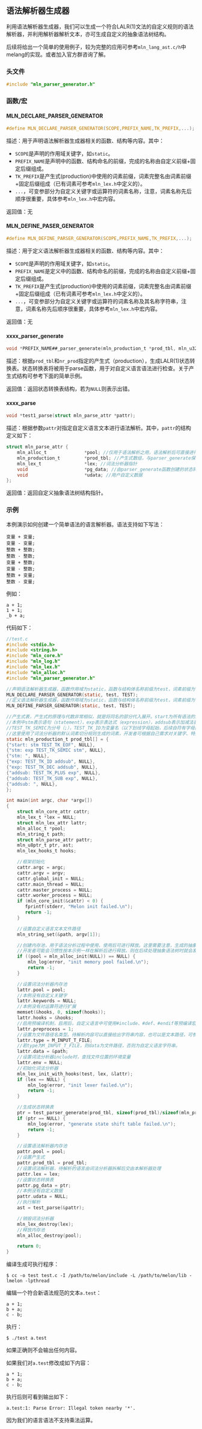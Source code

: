 ## 语法解析器生成器

利用语法解析器生成器，我们可以生成一个符合LALR(1)文法的自定义规则的语法解析器，并利用解析器解析文本，亦可生成自定义的抽象语法树结构。

后续将给出一个简单的使用例子，较为完整的应用可参考`mln_lang_ast.c/h`中melang的实现。或者加入官方群咨询了解。

### 头文件

```c
#include "mln_parser_generator.h"
```

### 函数/宏

#### MLN_DECLARE_PARSER_GENERATOR

```c
#define MLN_DECLARE_PARSER_GENERATOR(SCOPE,PREFIX_NAME,TK_PREFIX,...);
```

描述：用于声明语法解析器生成器相关的函数、结构等内容。其中：

- `SCOPE`是声明的作用域关键字，如`static`。
- `PREFIX_NAME`是声明中的函数、结构命名的前缀，完成的名称由自定义前缀+固定后缀组成。
- `TK_PREFIX`是产生式(production)中使用的词素前缀，词素完整名由词素前缀+固定后缀组成（已有词素可参考`mln_lex.h`中定义的）。
- `...`，可变参部分为自定义关键字或运算符的词素名称，注意，词素名称先后顺序很重要，具体参考`mln_lex.h`中宏内容。

返回值：无

#### MLN_DEFINE_PASER_GENERATOR

```c
#define MLN_DEFINE_PARSER_GENERATOR(SCOPE,PREFIX_NAME,TK_PREFIX,...);
```

描述：用于定义语法解析器生成器相关的函数、结构等内容。其中：

- `SCOPE`是声明的作用域关键字，如`static`。
- `PREFIX_NAME`是定义中的函数、结构命名的前缀，完成的名称由自定义前缀+固定后缀组成。
- `TK_PREFIX`是产生式(production)中使用的词素前缀，词素完整名由词素前缀+固定后缀组成（已有词素可参考`mln_lex.h`中定义的）。
- `...`，可变参部分为自定义关键字或运算符的词素名称及其名称字符串，注意，词素名称先后顺序很重要，具体参考`mln_lex.h`中宏内容。

返回值：无

#### xxxx_parser_generate

```c
void *PREFIX_NAME##_parser_generate(mln_production_t *prod_tbl, mln_u32_t nr_prod);
```

描述：根据`prod_tbl`和`nr_prod`指定的产生式（production），生成LALR(1)状态转换表。状态转换表将被用于parse函数，用于对自定义语言语法进行检查。关于产生式结构可参考下面的简单示例。

返回值：返回状态转换表结构，若为`NULL`则表示出错。

#### xxxx_parse

```c
void *test1_parse(struct mln_parse_attr *pattr);
```

描述：根据参数`pattr`对指定自定义语言文本进行语法解析。其中，`pattr`的结构定义如下：

```c
struct mln_parse_attr {
    mln_alloc_t              *pool; //仅用于语法解析之用，语法解析后可直接进行销毁。
    mln_production_t         *prod_tbl; //产生式数组，与parser_generate保持一致
    mln_lex_t                *lex; //词法分析器指针
    void                     *pg_data; //由parser_generate函数创建的状态转换表
    void                     *udata; //用户自定义数据
};
```

返回值：返回自定义抽象语法树结构指针。

### 示例

本例演示如何创建一个简单语法的语言解析器。语法支持如下写法：

```
变量 + 变量;
变量 - 变量;
整数 + 整数;
整数 - 整数;
变量 + 整数;
变量 - 整数;
整数 + 变量;
整数 - 变量;
```

例如：

```
a + 1;
1 + 1;
_b + a;
```

代码如下：

```c
//test.c
#include <stdio.h>
#include <string.h>
#include "mln_core.h"
#include "mln_log.h"
#include "mln_lex.h"
#include "mln_alloc.h"
#include "mln_parser_generator.h"

//声明语法解析器生成器，函数作用域为static，函数与结构体名称前缀为test，词素前缀为TEST。本例没有自定义词素。
MLN_DECLARE_PARSER_GENERATOR(static, test, TEST);
//定义语法解析器生成器，函数作用域为static，函数与结构体名称前缀为test，词素前缀为TEST。本例没有自定义词素。
MLN_DEFINE_PARSER_GENERATOR(static, test, TEST);

//产生式表，产生式的原理与代数非常相似，就是将同名的部分代入展开。start为所有语法的启始，xxx_TK_EOF表示语言读取完毕处
//本例中stm表示语句（statement），exp表示表达式（expression），addsub表示加减法表达式。
//TEST_TK_SEMIC为分号（;），TEST_TK_ID为变量名（以下划线字母起始，后续自符有字母数字下划线组成），TEST_TK_DEC为整数。
//这里使用了词法分析器的默认词素切分规则生成的词素，开发者可根据自己需求对关键字、特殊运算符进行扩展。
static mln_production_t prod_tbl[] = {
{"start: stm TEST_TK_EOF", NULL},
{"stm: exp TEST_TK_SEMIC stm", NULL},
{"stm: ", NULL},
{"exp: TEST_TK_ID addsub", NULL},
{"exp: TEST_TK_DEC addsub", NULL},
{"addsub: TEST_TK_PLUS exp", NULL},
{"addsub: TEST_TK_SUB exp", NULL},
{"addsub: ", NULL},
};

int main(int argc, char *argv[])
{
    struct mln_core_attr cattr;
    mln_lex_t *lex = NULL;
    struct mln_lex_attr lattr;
    mln_alloc_t *pool;
    mln_string_t path;
    struct mln_parse_attr pattr;
    mln_u8ptr_t ptr, ast;
    mln_lex_hooks_t hooks;

    //框架初始化
    cattr.argc = argc;
    cattr.argv = argv;
    cattr.global_init = NULL;
    cattr.main_thread = NULL;
    cattr.master_process = NULL;
    cattr.worker_process = NULL;
    if (mln_core_init(&cattr) < 0) {
       fprintf(stderr, "Melon init failed.\n");
       return -1;
    }

    //设置自定义语言文本文件路径
    mln_string_set(&path, argv[1]);

    //创建内存池，用于语法分析过程中使用，使用后可进行释放。这里需要注意，生成的抽象语法树结构尽量不要使用该内存池，
    //开发者可能会习惯性按本示例一样在解析后进行释放。则在后续处理抽象语法树时就会发生越界访问。
    if ((pool = mln_alloc_init(NULL)) == NULL) {
        mln_log(error, "init memory pool failed.\n");
        return -1;
    }

    //设置词法分析器内存池
    lattr.pool = pool;
    //本例没有自定义关键字
    lattr.keywords = NULL;
    //本例没有对运算符进行扩展
    memset(&hooks, 0, sizeof(hooks));
    lattr.hooks = &hooks;
    //启用预编译机制，启用后，自定义语言中可使用#include、#def、#endif等预编译宏
    lattr.preprocess = 1;
    //设置为文件路径名类型。待解析内容可以直接给出字符串内容，也可以是文本路径，可参考词法分析器中的定义。
    lattr.type = M_INPUT_T_FILE;
    //若type为M_INPUT_T_FILE，则data为文件路径，否则为自定义语言字符串。
    lattr.data = &path;
    //设置词法分析器include时，查找文件位置的环境变量
    lattr.env = NULL;
    //初始化词法分析器
    mln_lex_init_with_hooks(test, lex, &lattr);
    if (lex == NULL) {
        mln_log(error, "init lexer failed.\n");
        return -1;
    }

    //生成状态转换表
    ptr = test_parser_generate(prod_tbl, sizeof(prod_tbl)/sizeof(mln_production_t), NULL);
    if (ptr == NULL) {
        mln_log(error, "generate state shift table failed.\n");
        return -1;
    }

    //设置语法解析器内存池
    pattr.pool = pool;
    //设置产生式
    pattr.prod_tbl = prod_tbl;
    //设置词法解析器，待解析的语言由词法分析器拆解后交由本解析器处理
    pattr.lex = lex;
    //设置状态转换表
    pattr.pg_data = ptr;
    //本例没有自定义数据
    pattr.udata = NULL;
    //执行解析
    ast = test_parse(&pattr);

    //销毁词法分析器
    mln_lex_destroy(lex);
    //释放内存池
    mln_alloc_destroy(pool);

    return 0;
}
```

编译生成可执行程序：

```shell
$ cc -o test test.c -I /path/to/melon/include -L /path/to/melon/lib -lmelon -lpthread
```

编辑一个符合新语法规范的文本`a.test`：

```
a + 1;
b + a;
c - b;
```

执行：

```shell
$ ./test a.test
```

如果正确则不会输出任何内容。

如果我们对`a.test`修改成如下内容：

```
a * 1;
b + a;
c - b;
```

执行后则可看到输出如下：

```
a.test:1: Parse Error: Illegal token nearby '*'.
```

因为我们的语言语法不支持乘法运算。
